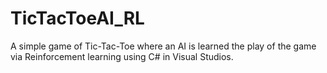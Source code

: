 # TicTacToeAI_RL
A simple game of Tic-Tac-Toe where an AI is learned the play of the game via Reinforcement learning using C# in Visual Studios.
